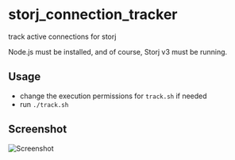 # storj_connection_tracker
track active connections for storj

Node.js must be installed, and of course, Storj v3 must be running.

## Usage
- change the execution permissions for `track.sh` if needed
- run `./track.sh`

## Screenshot
![Screenshot](https://user-images.githubusercontent.com/14064434/62402469-e1674580-b555-11e9-9c75-7ad09698e620.png)
